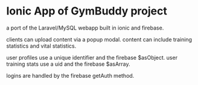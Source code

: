 Ionic App of GymBuddy project
=====================

a port of the Laravel/MySQL webapp built in ionic and firebase.

clients can upload content via a popup modal. content can include training statistics and vital statistics.

user profiles use a unique identifier and the firebase $asObject.
user training stats use a uid and the firebase $asArray.

logins are handled by the firebase getAuth method.

